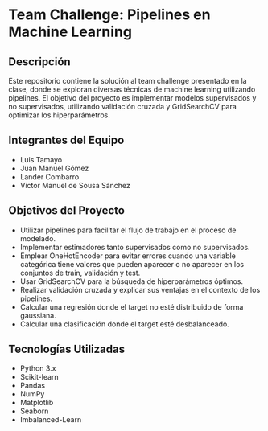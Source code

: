 # Team Challenge: Pipelines en Machine Learning

## Descripción
Este repositorio contiene la solución al team challenge presentado en la clase, donde se exploran diversas técnicas de machine learning utilizando pipelines. El objetivo del proyecto es implementar modelos supervisados y no supervisados, utilizando validación cruzada y GridSearchCV para optimizar los hiperparámetros.

## Integrantes del Equipo
- Luis Tamayo
- Juan Manuel Gómez
- Lander Combarro
- Victor Manuel de Sousa Sánchez

## Objetivos del Proyecto
- Utilizar pipelines para facilitar el flujo de trabajo en el proceso de modelado.
- Implementar estimadores tanto supervisados como no supervisados.
- Emplear OneHotEncoder para evitar errores cuando una variable categórica tiene valores que pueden aparecer o no aparecer en los conjuntos de train, validación y test.
- Usar GridSearchCV para la búsqueda de hiperparámetros óptimos.
- Realizar validación cruzada y explicar sus ventajas en el contexto de los pipelines.
- Calcular una regresión donde el target no esté distribuido de forma gaussiana.
- Calcular una clasificación donde el target esté desbalanceado.

## Tecnologías Utilizadas
- Python 3.x
- Scikit-learn
- Pandas
- NumPy
- Matplotlib
- Seaborn
- Imbalanced-Learn
